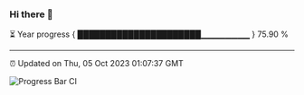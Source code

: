 ### Hi there 👋

⏳ Year progress { ██████████████████████▁▁▁▁▁▁▁▁ } 75.90 %

---

⏰ Updated on Thu, 05 Oct 2023 01:07:37 GMT

![Progress Bar CI](https://github.com/liununu/liununu/workflows/Progress%20Bar%20CI/badge.svg)
